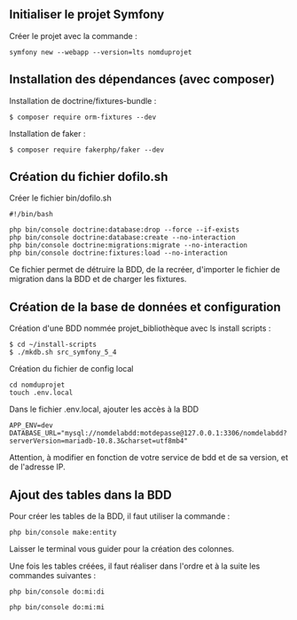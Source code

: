 ## Initialiser le projet Symfony
Créer le projet avec la commande : 
```
symfony new --webapp --version=lts nomduprojet
```

## Installation des dépendances (avec composer)
Installation de doctrine/fixtures-bundle :
```
$ composer require orm-fixtures --dev
```

Installation de faker :
```
$ composer require fakerphp/faker --dev
```
## Création du fichier dofilo.sh
Créer le fichier bin/dofilo.sh
```
#!/bin/bash

php bin/console doctrine:database:drop --force --if-exists
php bin/console doctrine:database:create --no-interaction
php bin/console doctrine:migrations:migrate --no-interaction
php bin/console doctrine:fixtures:load --no-interaction
```
Ce fichier permet de détruire la BDD, de la recréer, d'importer le fichier de migration dans la BDD et de charger les fixtures.

## Création de la base de données et configuration
Création d'une BDD nommée projet_bibliothèque avec ls install scripts :
```
$ cd ~/install-scripts
$ ./mkdb.sh src_symfony_5_4
```

Création du fichier de config local
```
cd nomduprojet
touch .env.local
```

Dans le fichier .env.local, ajouter les accès à la BDD
```
APP_ENV=dev
DATABASE_URL="mysql://nomdelabdd:motdepasse@127.0.0.1:3306/nomdelabdd?serverVersion=mariadb-10.8.3&charset=utf8mb4"
```
Attention, à modifier en fonction de votre service de bdd et de sa version, et de l'adresse IP.


## Ajout des tables dans la BDD

Pour créer les tables de la BDD, il faut utiliser la commande : 
```
php bin/console make:entity
```
Laisser le terminal vous guider pour la création des colonnes. 

Une fois les tables créées, il faut réaliser dans l'ordre et à la suite les commandes suivantes : 
```
php bin/console do:mi:di
```
```
php bin/console do:mi:mi
```
